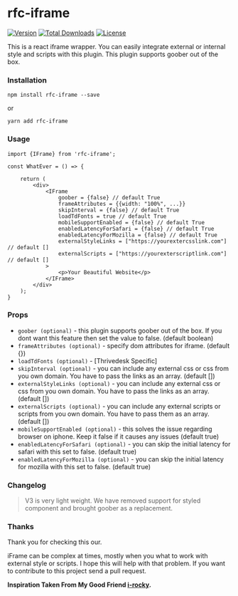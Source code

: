 # rfc-iframe

[![Version](https://img.shields.io/npm/v/rfc-iframe.svg)](https://www.npmjs.com/package/rfc-iframe)
[![Total Downloads](https://img.shields.io/npm/dt/rfc-iframe.svg)](https://www.npmjs.com/package/rfc-iframe)
[![License](https://img.shields.io/github/license/rrakib/rfc-iframe.svg)](https://github.com/rrakib/rfc-iframe/blob/master/LICENSE)

This is a react iframe wrapper. You can easily integrate external or internal style and scripts with this plugin. This plugin supports goober out of the box. 

### Installation

`npm install rfc-iframe --save`

or

`yarn add rfc-iframe`

### Usage

```JS
import {IFrame} from 'rfc-iframe';

const WhatEver = () => {
    
    return (
        <div>
            <IFrame
                goober = {false} // default True
                frameAttributes = {{width: "100%", ...}}
                skipInterval = {false} // default True
                loadTdFonts = true // default True
                mobileSupportEnabled = {false} // default True
                enabledLatencyForSafari = {false} // default True
                enabledLatencyForMozilla = {false} // default True
                externalStyleLinks = ["https://yourextercsslink.com"] // default []
                externalScripts = ["https://yourexterscriptlink.com"] // default []
            >
                <p>Your Beautiful Website</p>            
            </IFrame>        
        </div>
    );
}
```

### Props
* ``` goober (optional) ``` - this plugin supports goober out of the box. If you dont want this feature then set the value to false. (default boolean)
* ``` frameAttributes (optional) ``` - specify dom attributes for iframe. (default {})
* ``` loadTdFonts (optional) ``` - [Thrivedesk Specific]
* ``` skipInterval (optional) ``` - you can include any external css or css from you own domain. You have to pass the links as an array. (default [])
* ``` externalStyleLinks (optional) ``` - you can include any external css or css from you own domain. You have to pass the links as an array. (default [])
* ``` externalScripts (optional) ``` - you can include any external scripts or scripts from you own domain. You have to pass them as an array. (default [])
* ``` mobileSupportEnabled (optional) ``` - this solves the issue regarding browser on iphone. Keep it false if it causes any issues (default true)
* ``` enabledLatencyForSafari (optional) ``` - you can skip the initial latency for safari with this set to false. (default true)
* ``` enabledLatencyForMozilla (optional) ``` - you can skip the initial latency for mozilla with this set to false. (default true)

### Changelog
> V3 is very light weight. We have removed support for styled component and brought goober as a replacement.

### Thanks
Thank you for checking this our.
 
 iFrame can be complex at times, mostly when you what to work with external style or scripts. I hope this will help with that problem. If you want to contribute to this project send a pull request.



**Inspiration Taken From My Good Friend [i-rocky](https://github.com/i-rocky).**
